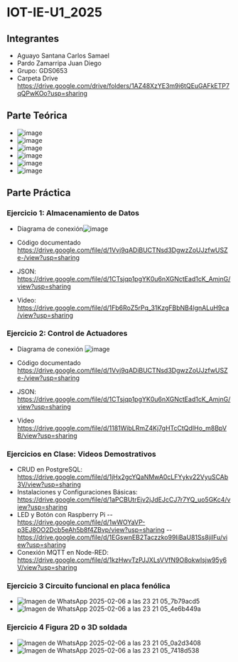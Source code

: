 # IOT-IE-U1_2025
## Integrantes
- Aguayo Santana Carlos Samael
- Pardo Zamarripa Juan Diego 
- Grupo: GDS0653
- Carpeta Drive https://drive.google.com/drive/folders/1AZ48XzYE3m9i6tQEuGAFkETP7qQPwKOo?usp=sharing

## Parte Teórica
- ![image](https://github.com/user-attachments/assets/04a2a2d3-0ca3-4d9c-9e5b-50eb92df800c)
- ![image](https://github.com/user-attachments/assets/a3f5f2f7-37e3-4f7b-9186-6661080f71b0)
- ![image](https://github.com/user-attachments/assets/b965d120-89ca-45e1-81f4-1c9d1f7ba0e8)
- ![image](https://github.com/user-attachments/assets/7262fb56-9b7b-4d3b-9033-4a8c7fdc12d7)
- ![image](https://github.com/user-attachments/assets/6d77a27e-a358-4a15-bdde-300a10734e55)
- ![image](https://github.com/user-attachments/assets/703a910f-1078-4cda-bcde-4bc08e6799db)







## Parte Práctica
### Ejercicio 1: Almacenamiento de Datos
- Diagrama de conexión![image](https://github.com/user-attachments/assets/9c64f8e5-092a-4673-a86d-0a71d18f12db)

- Código documentado https://drive.google.com/file/d/1Vvj9qADiBUCTNsd3DgwzZoUJzfwUSZe-/view?usp=sharing
- JSON: https://drive.google.com/file/d/1CTsjqp1pgYK0u6nXGNctEad1cK_AmjnG/view?usp=sharing
- Video: https://drive.google.com/file/d/1Fb6RoZ5rPq_31KzgFBbNB4lgnALuH9ca/view?usp=sharing 
### Ejercicio 2: Control de Actuadores
- Diagrama de conexión ![image](https://github.com/user-attachments/assets/745e8074-f3a7-4292-8bff-92b3e1a6f018)

- Código documentado https://drive.google.com/file/d/1Vvj9qADiBUCTNsd3DgwzZoUJzfwUSZe-/view?usp=sharing
- JSON: https://drive.google.com/file/d/1CTsjqp1pgYK0u6nXGNctEad1cK_AmjnG/view?usp=sharing
- Video https://drive.google.com/file/d/1181WibLRmZ4Kj7gHTcCtQdIHo_m8BpVB/view?usp=sharing
### Ejercicios en Clase: Videos Demostrativos
- CRUD en PostgreSQL: https://drive.google.com/file/d/1jHx2gcYQaNMwA0cLFYykv22VyuSCAb3V/view?usp=sharing
- Instalaciones y Configuraciones Básicas: https://drive.google.com/file/d/1aPCBUtrEjv2jJdEJcCJ7r7YQ_uo5GKc4/view?usp=sharing
- LED y Botón con Raspberry Pi
  -- https://drive.google.com/file/d/1wWOYaVP-p3EJ8OO2Dcb5eAh5b8f4ZBvp/view?usp=sharing
  -- https://drive.google.com/file/d/1EGswnEB2Taczzko99IiBaU81Ss8jiIFu/view?usp=sharing
- Conexión MQTT en Node-RED: https://drive.google.com/file/d/1kzHwvTzPJJXLsVVfN9O8okwIsjw95y6V/view?usp=sharing
### Ejercicio 3 Circuito funcional en placa fenólica
- ![Imagen de WhatsApp 2025-02-06 a las 23 21 05_7b79acd5](https://github.com/user-attachments/assets/e39893eb-1b16-48f4-aea5-75abcbe280e8)
- ![Imagen de WhatsApp 2025-02-06 a las 23 21 05_4e6b449a](https://github.com/user-attachments/assets/27b331a7-88f8-49d1-bb3d-906cbb8f4d8b)

### Ejercicio 4 Figura 2D o 3D soldada
- ![Imagen de WhatsApp 2025-02-06 a las 23 21 05_0a2d3408](https://github.com/user-attachments/assets/875e0c1e-489d-4e3a-a13b-d421d507f686)
- ![Imagen de WhatsApp 2025-02-06 a las 23 21 05_7418d538](https://github.com/user-attachments/assets/d19699e0-1878-43e5-b5d9-4a46cb1b6d07)



## 
